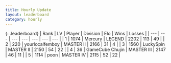 ```yaml
---
title: Hourly Update
layout: leaderboard
category: hourly
---
```


{: .leaderboard}
| Rank | LV | Player | Division | Elo | Wins | Losses |
| --- | --- | --- | --- | --- | --- | --- |
| <span data-change="0">1</span> | 1074 | <span title="ID: 692745">Mercury</span> | LEGEND | <span data-change="0">2202</span> | <span data-change="0">113</span> | <span data-change="0">49</span> |
| <span data-change="0">2</span> | 220 | <span title="ID: 719486">yourlocalfemboy</span> | MASTER II | <span data-change="0">2166</span> | <span data-change="0">31</span> | <span data-change="0">4</span> |
| <span data-change="0">3</span> | 1560 | <span title="ID: 498412">LuckySpin</span> | MASTER II | <span data-change="0">2150</span> | <span data-change="0">54</span> | <span data-change="0">22</span> |
| <span data-change="0">4</span> | 36 | <span title="ID: 754306">GameCube Chujin</span> | MASTER III | <span data-change="15">2147</span> | <span data-change="1">46</span> | <span data-change="0">11</span> |
| <span data-change="0">5</span> | 1114 | <span title="ID: 540690">poon</span> | MASTER IV | <span data-change="4">2115</span> | <span data-change="1">52</span> | <span data-change="0">22</span> |